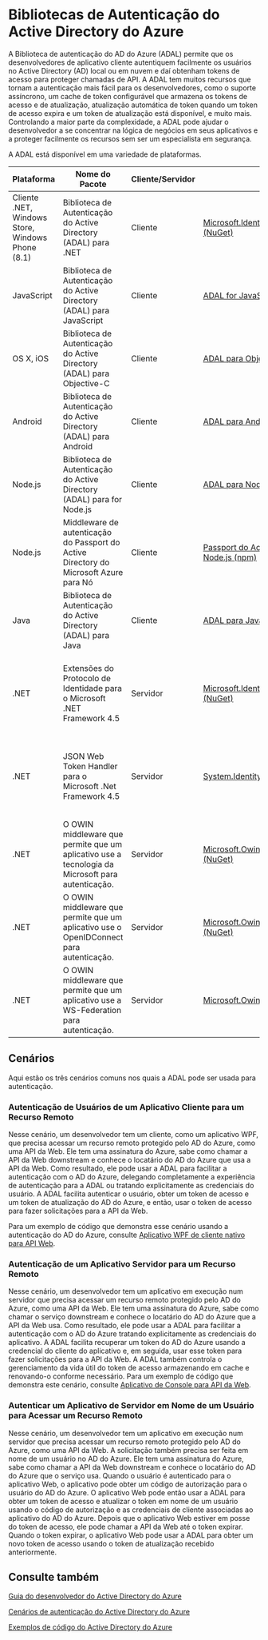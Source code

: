 <properties
   pageTitle="Bibliotecas de Autenticação do Active Directory do Azure | Microsoft Azure"
   description="A Biblioteca (ADAL) de Autenticação do AD do Azure permite que os desenvolvedores de aplicativo cliente autentiquem facilmente os usuários no Active Directory (AD) local ou em nuvem e daí obtenham tokens de acesso para proteger chamadas de API."
   services="active-directory"
   documentationCenter=""
   authors="msmbaldwin"
   manager="mbaldwin"
   editor="mbaldwin" />
<tags
   ms.service="active-directory"
   ms.devlang="na"
   ms.topic="article"
   ms.tgt_pltfrm="na"
   ms.workload="identity"
   ms.date="08/11/2015"
   ms.author="mbaldwin" />

# Bibliotecas de Autenticação do Active Directory do Azure

A Biblioteca de autenticação do AD do Azure (ADAL) permite que os desenvolvedores de aplicativo cliente autentiquem facilmente os usuários no Active Directory (AD) local ou em nuvem e daí obtenham tokens de acesso para proteger chamadas de API. A ADAL tem muitos recursos que tornam a autenticação mais fácil para os desenvolvedores, como o suporte assíncrono, um cache de token configurável que armazena os tokens de acesso e de atualização, atualização automática de token quando um token de acesso expira e um token de atualização está disponível, e muito mais. Controlando a maior parte da complexidade, a ADAL pode ajudar o desenvolvedor a se concentrar na lógica de negócios em seus aplicativos e a proteger facilmente os recursos sem ser um especialista em segurança.

A ADAL está disponível em uma variedade de plataformas.

|Plataforma|Nome do Pacote|Cliente/Servidor|Baixar|Código-fonte|Amostra|
|---|---|---|---|---|---|
|Cliente .NET, Windows Store, Windows Phone (8.1)|Biblioteca de Autenticação do Active Directory (ADAL) para .NET|Cliente|[Microsoft.IdentityModel.Clients.ActiveDirectory (NuGet)](https://www.nuget.org/packages/Microsoft.IdentityModel.Clients.ActiveDirectory)|[ADAL for .NET (Github)](https://github.com/AzureAD/azure-activedirectory-library-for-dotnet)||
|JavaScript|Biblioteca de Autenticação do Active Directory (ADAL) para JavaScript|Cliente|[ADAL for JavaScript (Github)](https://github.com/AzureAD/azure-activedirectory-library-for-js)|[ADAL for JavaScript (Github)](https://github.com/AzureAD/azure-activedirectory-library-for-js)|[SinglePageApp-DotNet (Github)](https://github.com/AzureADSamples/SinglePageApp-DotNet)|
|OS X, iOS|Biblioteca de Autenticação do Active Directory (ADAL) para Objective-C|Cliente|[ADAL para Objective-C (CocoaPods)](https://cocoapods.org/?q=adal%20io)|[ADAL para Objective-C (Github)](https://github.com/AzureAD/azure-activedirectory-library-for-objc)|[NativeClient-iOS (Github)](https://github.com/AzureADSamples/NativeClient-iOS)|
|Android|Biblioteca de Autenticação do Active Directory (ADAL) para Android|Cliente|[ADAL para Android (O Repositório Central)](http://search.maven.org/remotecontent?filepath=com/microsoft/aad/adal/)|[ADAL for Android (Github)](https://github.com/AzureAD/azure-activedirectory-library-for-android)|[NativeClient-Android (Github)](https://github.com/AzureADSamples/NativeClient-Android)|
|Node.js|Biblioteca de Autenticação do Active Directory (ADAL) para for Node.js|Cliente|[ADAL para Node. js (npm)](https://www.npmjs.com/package/adal-node)|[ADAL para Node. js (Github)](https://github.com/AzureAD/azure-activedirectory-library-for-nodejs)|[WebAPI-Nodejs (Github)](https://github.com/AzureADSamples/WebAPI-Nodejs)|
|Node.js|Middleware de autenticação do Passport do Active Directory do Microsoft Azure para Nó|Cliente|[Passport do Active Directory do Azure para Node.js (npm)](https://www.npmjs.com/package/passport-azure-ad)|[Active Directory do Azure para Node.js (Github)](https://github.com/AzureAD/passport-azure-ad)||
|Java|Biblioteca de Autenticação do Active Directory (ADAL) para Java|Cliente|[ADAL para Java (Github)](https://github.com/AzureAD/azure-activedirectory-library-for-java)|[ADAL para Java (Github)](https://github.com/AzureAD/azure-activedirectory-library-for-java)||
|.NET|Extensões do Protocolo de Identidade para o Microsoft .NET Framework 4.5|Servidor|[Microsoft.IdentityModel.Protocol.Extensions (NuGet)](https://www.nuget.org/packages/Microsoft.IdentityModel.Protocol.Extensions)|[Extensões do modelo de identidade do AD do Azure para .NET (Github)](https://github.com/AzureAD/azure-activedirectory-identitymodel-extensions-for-dotnet)||
|.NET|JSON Web Token Handler para o Microsoft .Net Framework 4.5|Servidor|[System.IdentityModel.Tokens.Jwt (NuGet)](https://www.nuget.org/packages/System.IdentityModel.Tokens.Jwt)|[Extensões do modelo de identidade do AD do Azure para .NET (Github)](https://github.com/AzureAD/azure-activedirectory-identitymodel-extensions-for-dotnet)||
|.NET|O OWIN middleware que permite que um aplicativo use a tecnologia da Microsoft para autenticação.|Servidor|[Microsoft.Owin.Security.ActiveDirectory (NuGet)](https://www.nuget.org/packages/Microsoft.Owin.Security.ActiveDirectory/)|[OWIN (CodePlex)](http://katanaproject.codeplex.com)||
|.NET|O OWIN middleware que permite que um aplicativo use o OpenIDConnect para autenticação.|Servidor|[Microsoft.Owin.Security.OpenIdConnect (NuGet)](https://www.nuget.org/packages/Microsoft.Owin.Security.OpenIdConnect)|[OWIN (CodePlex)](http://katanaproject.codeplex.com)|[WebApp-OpenIDConnecty-DotNet (Github)](https://github.com/AzureADSamples/WebApp-OpenIDConnect-DotNet)|
|.NET|O OWIN middleware que permite que um aplicativo use a WS-Federation para autenticação.|Servidor|[Microsoft.Owin.Security.WsFederation (NuGet)](https://www.nuget.org/packages/Microsoft.Owin.Security.WsFederation)|[OWIN (CodePlex)](http://katanaproject.codeplex.com)|[WebApp-WSFederation-DotNet (Github)](https://github.com/AzureADSamples/WebApp-WSFederation-DotNet)|

## Cenários

Aqui estão os três cenários comuns nos quais a ADAL pode ser usada para autenticação.

### Autenticação de Usuários de um Aplicativo Cliente para um Recurso Remoto

Nesse cenário, um desenvolvedor tem um cliente, como um aplicativo WPF, que precisa acessar um recurso remoto protegido pelo AD do Azure, como uma API da Web. Ele tem uma assinatura do Azure, sabe como chamar a API da Web downstream e conhece o locatário do AD do Azure que usa a API da Web. Como resultado, ele pode usar a ADAL para facilitar a autenticação com o AD do Azure, delegando completamente a experiência de autenticação para a ADAL ou tratando explicitamente as credenciais do usuário. A ADAL facilita autenticar o usuário, obter um token de acesso e um token de atualização do AD do Azure, e então, usar o token de acesso para fazer solicitações para a API da Web.

Para um exemplo de código que demonstra esse cenário usando a autenticação do AD do Azure, consulte [Aplicativo WPF de cliente nativo para API Web](https://github.com/azureadsamples/nativeclient-dotnet).

### Autenticação de um Aplicativo Servidor para um Recurso Remoto

Nesse cenário, um desenvolvedor tem um aplicativo em execução num servidor que precisa acessar um recurso remoto protegido pelo AD do Azure, como uma API da Web. Ele tem uma assinatura do Azure, sabe como chamar o serviço downstream e conhece o locatário do AD do Azure que a API da Web usa. Como resultado, ele pode usar a ADAL para facilitar a autenticação com o AD do Azure tratando explicitamente as credenciais do aplicativo. A ADAL facilita recuperar um token do AD do Azure usando a credencial do cliente do aplicativo e, em seguida, usar esse token para fazer solicitações para a API da Web. A ADAL também controla o gerenciamento da vida útil do token de acesso armazenando em cache e renovando-o conforme necessário. Para um exemplo de código que demonstra este cenário, consulte [Aplicativo de Console para API da Web](https://github.com/AzureADSamples/Daemon-DotNet).

### Autenticar um Aplicativo de Servidor em Nome de um Usuário para Acessar um Recurso Remoto

Nesse cenário, um desenvolvedor tem um aplicativo em execução num servidor que precisa acessar um recurso remoto protegido pelo AD do Azure, como uma API da Web. A solicitação também precisa ser feita em nome de um usuário no AD do Azure. Ele tem uma assinatura do Azure, sabe como chamar a API da Web downstream e conhece o locatário do AD do Azure que o serviço usa. Quando o usuário é autenticado para o aplicativo Web, o aplicativo pode obter um código de autorização para o usuário do AD do Azure. O aplicativo Web pode então usar a ADAL para obter um token de acesso e atualizar o token em nome de um usuário usando o código de autorização e as credenciais de cliente associadas ao aplicativo do AD do Azure. Depois que o aplicativo Web estiver em posse do token de acesso, ele pode chamar a API da Web até o token expirar. Quando o token expirar, o aplicativo Web pode usar a ADAL para obter um novo token de acesso usando o token de atualização recebido anteriormente.


## Consulte também

[Guia do desenvolvedor do Active Directory do Azure](active-directory-developers-guide.md)

[Cenários de autenticação do Active Directory do Azure](active-directory-authentication-scenarios.md)

[Exemplos de código do Active Directory do Azure](active-directory-code-samples.md)

<!---HONumber=Oct15_HO3-->